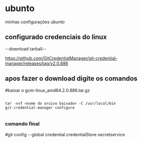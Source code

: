 # ubunto
minhas configurações ubunto


## configurado credenciais do linux

--download tarball--

https://github.com/GitCredentialManager/git-credential-manager/releases/tag/v2.0.886

## apos fazer o download digite os comandos

#baixar o gcm-linux_amd64.2.0.886.tar.gz
```

tar -xvf <nome do aruivo baixado> -C /usr/local/bin
git-credential-manager configure


```

### comando final 
 #git config --global credential.credentialStore secretservice 


